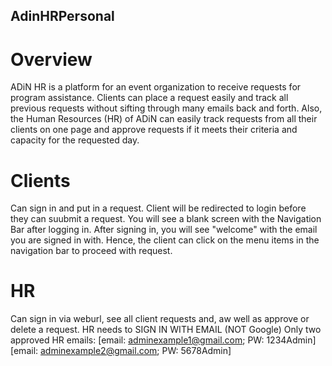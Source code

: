 ## AdinHRPersonal


# Overview
ADiN HR is a platform for an event organization to receive requests for program assistance. Clients can place a request easily and track all previous requests without sifting through many emails back and forth. Also, the Human Resources (HR) of ADiN can easily track requests from all their clients on one page and approve requests if it meets their criteria and capacity for the requested day. 


# Clients
Can sign in and put in a request. 
Client will be redirected to login before they can suubmit a request.
You will see a blank screen with the Navigation Bar after logging in. 
After signing in, you will see "welcome" with the email you are signed in with. 
Hence, the client can click on the menu items in the navigation bar to proceed with request.
 

# HR
Can sign in via weburl, see all client requests and, aw well as approve or delete a request. 
HR needs to SIGN IN WITH EMAIL (NOT Google)
Only two approved HR emails:
[email:  adminexample1@gmail.com; PW: 1234Admin]
[email:  adminexample2@gmail.com; PW: 5678Admin]

